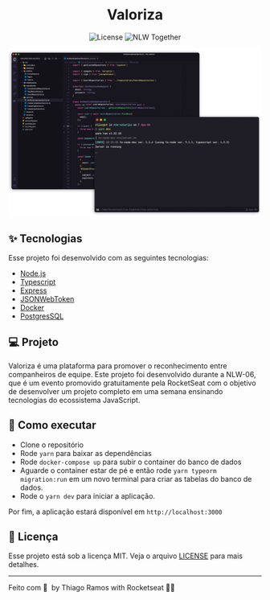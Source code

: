 <h1 align="center">Valoriza</h1>

<p align="center">
  <img alt="License" src="https://img.shields.io/static/v1?label=license&message=MIT&color=8257E5&labelColor=000000">

  <img src="https://img.shields.io/static/v1?label=NLW&message=Together&color=8257E5&labelColor=000000" alt="NLW Together" />
</p>

<p align="center">
  <img alt="Preview" src="./.github/preview.png">
</p>

## ✨ Tecnologias

Esse projeto foi desenvolvido com as seguintes tecnologias:

- [Node.js](https://nodejs.org/en/)
- [Typescript](https://www.typescriptlang.org/)
- [Express](https://expressjs.com/pt-br/)
- [JSONWebToken](https://github.com/auth0/node-jsonwebtoken#readme)
- [Docker](https://www.docker.com/)
- [PostgresSQL](https://www.postgresql.org/)

## 💻 Projeto

Valoriza é uma plataforma para promover o reconhecimento entre companheiros de equipe.
Este projeto foi desenvolvido durante a NLW-06, que é um evento promovido gratuitamente pela RocketSeat com o objetivo de desenvolver um projeto completo em uma semana ensinando tecnologias do ecossistema JavaScript.

## 🚀 Como executar

- Clone o repositório
- Rode `yarn` para baixar as dependências
- Rode `docker-compose up` para subir o container do banco de dados
- Aguarde o container estar de pé e então rode  `yarn typeorm migration:run` em um novo terminal para criar as tabelas do banco de dados.
- Rode o `yarn dev` para iniciar a aplicação.

Por fim, a aplicação estará disponível em `http://localhost:3000`

## 📄 Licença

Esse projeto está sob a licença MIT. Veja o arquivo [LICENSE](LICENSE.md) para mais detalhes.

---
Feito com 💜 &nbsp;by Thiago Ramos with Rocketseat 👋🏻 &nbsp;
